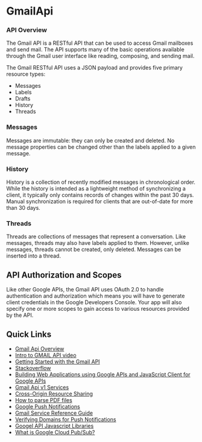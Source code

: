 # GmailApi
### API Overview

The Gmail API is a RESTful API that can be used to access Gmail mailboxes and send mail.  The API supports many of the basic operations available through the Gmail user interface like reading, composing, and sending mail.

The Gmail RESTful API uses a JSON payload and provides five primary resource types:
- Messages
- Labels
- Drafts
- History 
- Threads

### Messages
Messages are immutable: they can only be created and deleted.  No message properties can be changed other than the labels applied to a given message.

### History
History is a collection of recently modified messages in chronological order. While the history is intended as a lightweight method of synchronizing a client, it typically only contains records of changes within the past 30 days.
Manual synchronization is required for clients that are out-of-date for more than 30 days.

### Threads
Threads are collections of messages that represent a conversation.  Like messages, threads may also have labels applied to them. However, unlike messages, threads cannot be created, only deleted.  Messages can be inserted into a thread.

## API Authorization and Scopes

Like other Google APIs, the Gmail API uses OAuth 2.0 to handle authentication and authorization which means you will have to generate client credentials in the Google Developers Console.  Your app will also specify one or more scopes to gain access to various resources provided by the API.

## Quick Links

 * [Gmail Api Overview](https://developers.google.com/gmail/api/guides/)
 * [Intro to GMAIL API video](https://www.youtube.com/watch?v=UhdiQmS3kDs)
 * [Getting Started with the Gmail API](https://developers.google.com/gmail/api/?utm_source=gdev-yt&utm_medium=video&utm_term=gmail&utm_content=19&utm_campaign=io-14)
 * [Stackoverflow](http://stackoverflow.com/questions/tagged/gmail-api?utm_source=gdev-yt&utm_medium=video&utm_term=gmail&utm_content=19&utm_campaign=io-14)
 * [Building Web Applications using Google APIs and JavaScript Client for Google APIs](https://www.youtube.com/watch?v=Z9uhYIzaiHI)
 * [Gmail Api v1 Services](https://developers.google.com/apis-explorer/?hl=en_US#p/gmail/v1/)
 * [Cross-Origin Resource Sharing](https://www.w3.org/TR/cors/)
 * [How to parse PDF files](https://thomaslevine.com/!/parsing-pdfs/)
 * [Google Push Notifications](https://developers.google.com/gmail/api/guides/push)
 * [Gmail Service Reference Guide](https://developers.google.com/apps-script/reference/gmail/)
 * [Verifying Domains for Push Notifications](https://support.google.com/googleapi/answer/7072069?hl=en)
 * [Googel API Javascript Libraries](https://developers.google.com/api-client-library/javascript/start/start-js#registeryourapp)
 * [What is Google Cloud Pub/Sub?](https://cloud.google.com/pubsub/docs/overview)
